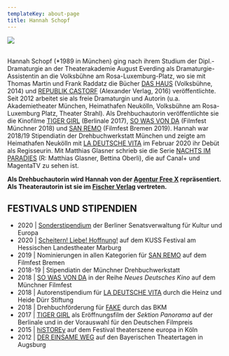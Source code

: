 ```yaml
---
templateKey: about-page
title: Hannah Schopf
---
```

![](/img/hs.jpg)

\
Hannah Schopf (*1989 in München) ging nach ihrem Studium der Dipl.-Dramaturgie an der Theaterakademie August Everding als Dramaturgie-Assistentin an die Volksbühne am Rosa-Luxemburg-Platz, wo sie mit Thomas Martin und Frank Raddatz die Bücher [DAS HAUS](https://www.hannah-schopf.com/projects/das-haus/) (Volksbühne, 2014) und [REPUBLIK CASTORF](https://www.hannah-schopf.com/projects/republik-castorf/) (Alexander Verlag, 2016) veröffentlichte. Seit 2012 arbeitet sie als freie Dramaturgin und Autorin (u.a. Akademietheater München, Heimathafen Neukölln, Volksbühne am Rosa-Luxemburg Platz, Theater Strahl). Als Drehbuchautorin veröffentlichte sie die Kinofilme [TIGER GIRL](https://www.hannah-schopf.com/projects/tiger-girl/) (Berlinale 2017), [SO WAS VON DA](https://www.hannah-schopf.com/projects/so-was-von-da/) (Filmfest Münchner 2018) und [SAN REMO](https://www.hannah-schopf.com/projects/san-remo/) (Filmfest Bremen 2019). Hannah war 2018/19 Stipendiatin der Drehbuchwerkstatt München und zeigte am Heimathafen Neukölln mit [LA DEUTSCHE VITA](https://www.hannah-schopf.com/projects/la-deutsche-vita/) im Februar 2020 ihr Debüt als Regisseurin. Mit Matthias Glasner schrieb sie die Serie [NACHTS IM PARADIES](https://www.hannah-schopf.com/projects/nachts-im-paradies/) (R: Matthias Glasner, Bettina Oberli), die auf Canal+ und MagentaTV zu sehen ist.

**Als Drehbuchautorin wird Hannah von der [Agentur Free X](https://freex.de/hannah-schopf/) repräsentiert.**\
**Als Theaterautorin ist sie im [Fischer Verlag](https://www.fischer-theater.de/theater/autor/hannah-schopf/t7352511) vertreten.**

## FESTIVALS UND STIPENDIEN

* 2020 | [Sonderstipendium](https://stipendium.kulturprojekte.berlin/de/home/) der Berliner Senatsverwaltung für Kultur und Europa
* 2020 | [Scheitern! Liebe! Hoffnung!](https://www.hannah-schopf.com/projects/scheitern-liebe-hoffnung/) auf dem KUSS Festival am Hessischen Landestheater Marburg
* 2019 | Nominierungen in allen Kategorien für [SAN REMO](/projects/san-remo/) auf dem Filmfest Bremen
* 2018-19 | Stipendiatin der Münchner Drehbuchwerkstatt
* 2018 | [SO WAS VON DA](/projects/so-was-von-da/) in der Reihe *Neues Deutsches Kino* auf dem Münchner Filmfest
* 2018 | Autorenstipendium für [LA DEUTSCHE VITA](/projects/la-deutsche-vita/) durch die Heinz und Heide Dürr Stiftung
* 2018 | Drehbuchförderung für [FAKE](/projects/fake/) durch das BKM
* 2017 | [TIGER GIRL](/projects/tiger-girl/) als Eröffnungsfilm der *Sektion Panorama* auf der Berlinale und in der Vorauswahl für den Deutschen Filmpreis
* 2015 | [hiSTOREy](/projects/histor-e-y/) auf dem Festival theaterszene europa in Köln
* 2012 | [DER EINSAME WEG](https://www.hannah-schopf.com/projects/der-einsame-weg/) auf den Bayerischen Theatertagen in Augsburg